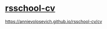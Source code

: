 # [rsschool-cv](https://annievolosevich.github.io/rsschool-cv/cv)

https://annievolosevich.github.io/rsschool-cv/cv

